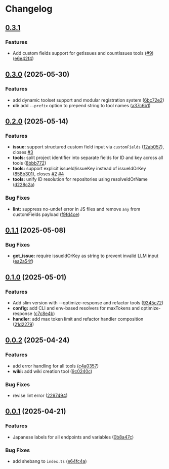# Changelog

## [0.3.1](https://github.com/trknhr/backlog-mcp-server/compare/v0.3.0...v0.3.1)

### Features

* Add custom fields support for getIssues and countIssues tools ([#9](https://github.com/trknhr/backlog-mcp-server/issues/9)) ([e6e42f4](https://github.com/trknhr/backlog-mcp-server/commit/e6e42f4b13116bbb12e1a333df616767a3c5b96e))
## [0.3.0](https://github.com/trknhr/backlog-mcp-server/compare/v0.2.0...v0.3.0) (2025-05-30)

### Features

* add dynamic toolset support and modular registration system ([6bc72e2](https://github.com/trknhr/backlog-mcp-server/commit/6bc72e2624ba6ecbb0e2f192c3792e17867969dd))
* **cli:** add `--prefix` option to prepend string to tool names ([a37c6b1](https://github.com/trknhr/backlog-mcp-server/commit/a37c6b1ef5f8324df2cec8d9c4e3f6bef4d9cc50))
## [0.2.0](https://github.com/trknhr/backlog-mcp-server/compare/v0.1.1...v0.2.0) (2025-05-14)

### Features

* **issue:** support structured custom field input via `customFields` ([12ab057](https://github.com/trknhr/backlog-mcp-server/commit/12ab057efcdced87408f3f09dba0f8a02e060c5a)), closes [#3](https://github.com/trknhr/backlog-mcp-server/issues/3)
* **tools:** split project identifier into separate fields for ID and key across all tools ([8bbb772](https://github.com/trknhr/backlog-mcp-server/commit/8bbb772bce822d16a7315fc4508c3ea66d439402))
* **tools:** support explicit issueId/issueKey instead of issueIdOrKey ([858b301](https://github.com/trknhr/backlog-mcp-server/commit/858b30131ff1f70e3dccade875b0e1037867e079)), closes [#2](https://github.com/trknhr/backlog-mcp-server/issues/2) [#4](https://github.com/trknhr/backlog-mcp-server/issues/4)
* **tools:** unify ID resolution for repositories using resolveIdOrName ([d228c2a](https://github.com/trknhr/backlog-mcp-server/commit/d228c2a594c7f703c1b843753b6f32a97078dba6))

### Bug Fixes

* **lint:** suppress no-undef error in JS files and remove `any` from customFields payload ([f9fd4ce](https://github.com/trknhr/backlog-mcp-server/commit/f9fd4ce56fc48d7bb89c31d16aef633ced92dfd1))
## [0.1.1](https://github.com/trknhr/backlog-mcp-server/compare/v0.1.0...v0.1.1) (2025-05-08)

### Bug Fixes

* **get_issue:** require issueIdOrKey as string to prevent invalid LLM input ([ea2a54f](https://github.com/trknhr/backlog-mcp-server/commit/ea2a54f0ec3a698a29ead2ff8f4469658bc0e5c6))
## [0.1.0](https://github.com/trknhr/backlog-mcp-server/compare/v0.0.2...v0.1.0) (2025-05-01)

### Features

* Add slim version with --optimize-response and refactor tools ([9345c72](https://github.com/trknhr/backlog-mcp-server/commit/9345c72e137eb57b2c4cea52468fefebae0ed453))
* **config:** add CLI and env-based resolvers for maxTokens and optimize-response ([c7c8e4b](https://github.com/trknhr/backlog-mcp-server/commit/c7c8e4b88647f74f28d60c3a16f45eb362f25be1))
* **handler:** add max token limit and refactor handler composition ([21d2279](https://github.com/trknhr/backlog-mcp-server/commit/21d22798599576dad230f76b75409cbfb7b71bae))
## [0.0.2](https://github.com/trknhr/backlog-mcp-server/compare/v0.0.1...v0.0.2) (2025-04-24)

### Features

* add error handling for all tools ([c4a0357](https://github.com/trknhr/backlog-mcp-server/commit/c4a03573f7d5aaa298590dcd23f5a948e76d29e5))
* **wiki:** add wiki creation tool ([9c0240c](https://github.com/trknhr/backlog-mcp-server/commit/9c0240cfdb2f288a9cabaa50d406459711f6c1df))

### Bug Fixes

* revise lint error ([2297494](https://github.com/trknhr/backlog-mcp-server/commit/229749450f08db180cf60885dba01ed010857d02))
## [0.0.1](https://github.com/trknhr/backlog-mcp-server/compare/e64fc4a2acb0f5f18e885932df643430b9c163d4...v0.0.1) (2025-04-21)

### Features

* Japanese labels for all endpoints and variables ([0b8a47c](https://github.com/trknhr/backlog-mcp-server/commit/0b8a47cae4eafb9c0b7e7137149d19472426950e))

### Bug Fixes

* add shebang to `index.ts` ([e64fc4a](https://github.com/trknhr/backlog-mcp-server/commit/e64fc4a2acb0f5f18e885932df643430b9c163d4))
